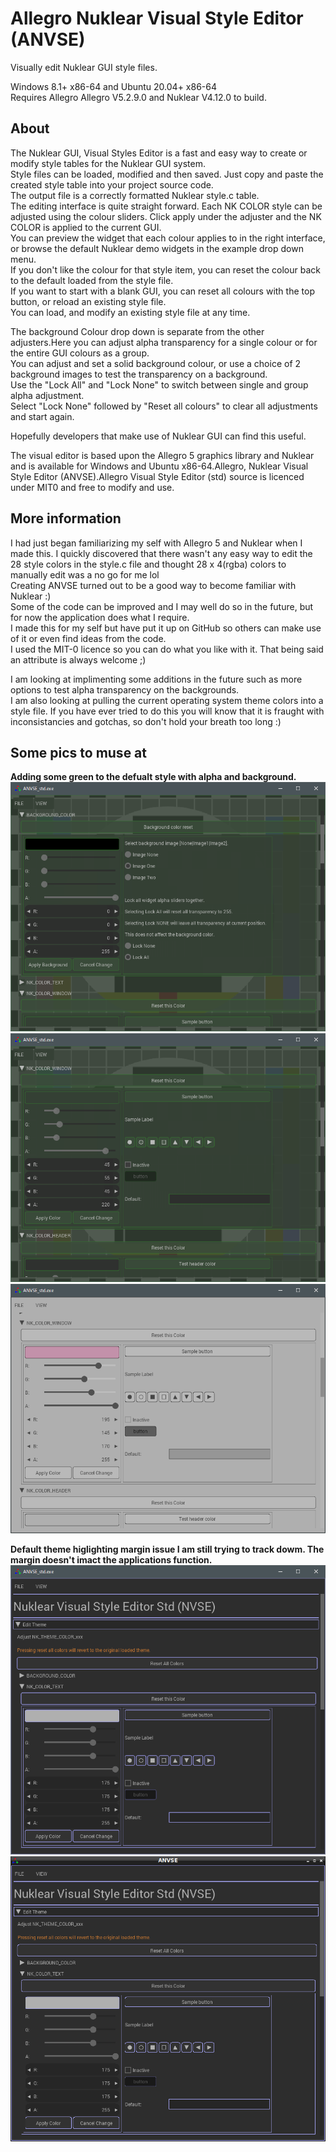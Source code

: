 # Allegro Nuklear Visual Style Editor (ANVSE)  
Visually edit Nuklear GUI style files.  

Windows 8.1+ x86-64 and Ubuntu 20.04+ x86-64  
Requires Allegro Allegro V5.2.9.0 and Nuklear V4.12.0 to build.  

## About  
The Nuklear GUI, Visual Styles Editor is a fast and easy way to create or modify style tables for the Nuklear GUI system.  
Style files can be loaded, modified and then saved. Just copy and paste the created style table into your project source code.  
The output file is a correctly formatted Nuklear style.c table.  
The editing interface is quite straight forward. Each NK COLOR style can be adjusted using the colour sliders. Click apply under the adjuster and the NK COLOR is applied to the current GUI.  
You can preview the widget that each colour applies to in the right interface, or browse the default Nuklear demo widgets in the example drop down menu.  
If you don't like the colour for that style item, you can reset the colour back to the default loaded from the style file.  
If you want to start with a blank GUI, you can reset all colours with the top button, or reload an existing style file.  
You can load, and modify an existing style file at any time.  

The background Colour drop down is separate from the other adjusters.Here you can adjust alpha transparency for a single colour or for the entire GUI colours as a group.  
You can adjust and set a solid background colour, or use a choice of 2 background images to test the transparency on a background.  
Use the "Lock All" and "Lock None" to switch between single and group alpha adjustment.  
Select "Lock None" followed by "Reset all colours" to clear all adjustments and start again.  

Hopefully developers that make use of Nuklear GUI can find this useful.  

The visual editor is based upon the Allegro 5 graphics library and Nuklear and is available for Windows and Ubuntu x86-64.Allegro, Nuklear Visual Style Editor (ANVSE).Allegro Visual Style Editor (std) source is licenced under MIT0 and free to modify and use.  

## More information  
I had just began familiarizing my self with Allegro 5 and Nuklear when I made this. I quickly discovered that there wasn't any easy way to edit the 28 style colors in the style.c file and thought 28 x 4(rgba) colors to manually edit was a no go for me lol  
Creating ANVSE turned out to be a good way to become familiar with Nuklear :)  
Some of the code can be improved and I may well do so in the future, but for now the application does what I require.  
I made this for my self but have put it up on GitHub so others can make use of it or even find ideas from the code.  
I used the MIT-0 licence so you can do what you like with it. That being said an attribute is always welcome ;)  

I am looking at implimenting some additions in the future such as more options to test alpha transparency on the backgrounds.  
I am also looking at pulling the current operating system theme colors into a style file. If you have ever tried to do this you will know that it is fraught with inconsistancies and gotchas, so don't hold your breath too long :)  

## Some pics to muse at  
**Adding some green to the defualt style with alpha and background.**
![Adding some green to the defualt style with alpha and background.](/img_preview/NK_NVSE_1.png)
![Adding some green to the defualt style with alpha and background.](/img_preview/NK_NVSE_2.png)
![Adding some green to the defualt style with alpha and background.](/img_preview/NK_NVSE_3.png)

**Default theme higlighting margin issue I am still trying to track dowm. The margin doesn't imact the applications function.**
![Adding some green to the defualt style with alpha and background.](/img_preview/NK_Windows.png)
![Adding some green to the defualt style with alpha and background.](/img_preview/NK_Ubuntu.png)
